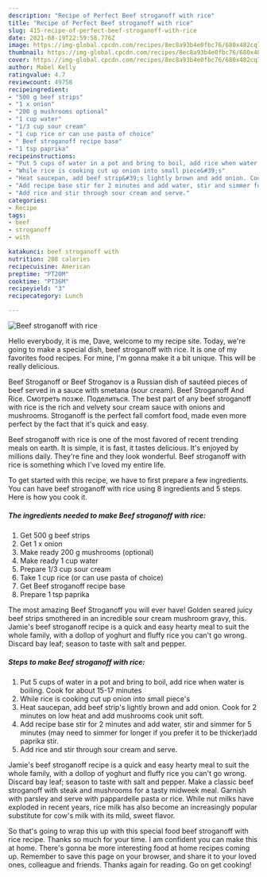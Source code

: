 ```yaml
---
description: "Recipe of Perfect Beef stroganoff with rice"
title: "Recipe of Perfect Beef stroganoff with rice"
slug: 415-recipe-of-perfect-beef-stroganoff-with-rice
date: 2021-08-19T22:59:58.776Z
image: https://img-global.cpcdn.com/recipes/8ec8a93b4e0fbc76/680x482cq70/beef-stroganoff-with-rice-recipe-main-photo.jpg
thumbnail: https://img-global.cpcdn.com/recipes/8ec8a93b4e0fbc76/680x482cq70/beef-stroganoff-with-rice-recipe-main-photo.jpg
cover: https://img-global.cpcdn.com/recipes/8ec8a93b4e0fbc76/680x482cq70/beef-stroganoff-with-rice-recipe-main-photo.jpg
author: Mabel Kelly
ratingvalue: 4.7
reviewcount: 49758
recipeingredient:
- "500 g beef strips"
- "1 x onion"
- "200 g mushrooms optional"
- "1 cup water"
- "1/3 cup sour cream"
- "1 cup rice or can use pasta of choice"
- " Beef stroganoff recipe base"
- "1 tsp paprika"
recipeinstructions:
- "Put 5 cups of water in a pot and bring to boil, add rice when water is boiling. Cook for about 15-17 minutes"
- "While rice is cooking cut up onion into small piece&#39;s"
- "Heat saucepan, add beef strip&#39;s lightly brown and add onion. Cook for 2 minutes on low heat and add mushrooms cook unit soft."
- "Add recipe base stir for 2 minutes and add water, stir and simmer for 5 minutes (may need to simmer for longer if you prefer it to be thicker)add paprika stir."
- "Add rice and stir through sour cream and serve."
categories:
- Recipe
tags:
- beef
- stroganoff
- with

katakunci: beef stroganoff with 
nutrition: 208 calories
recipecuisine: American
preptime: "PT20M"
cooktime: "PT36M"
recipeyield: "3"
recipecategory: Lunch

---
```



![Beef stroganoff with rice](https://img-global.cpcdn.com/recipes/8ec8a93b4e0fbc76/680x482cq70/beef-stroganoff-with-rice-recipe-main-photo.jpg)

Hello everybody, it is me, Dave, welcome to my recipe site. Today, we're going to make a special dish, beef stroganoff with rice. It is one of my favorites food recipes. For mine, I'm gonna make it a bit unique. This will be really delicious.

Beef Stroganoff or Beef Stroganov is a Russian dish of sautéed pieces of beef served in a sauce with smetana (sour cream). Beef Stroganoff And Rice. Смотреть позже. Поделиться. The best part of any beef stroganoff with rice is the rich and velvety sour cream sauce with onions and mushrooms. Stroganoff is the perfect fall comfort food, made even more perfect by the fact that it&#39;s quick and easy.

Beef stroganoff with rice is one of the most favored of recent trending meals on earth. It is simple, it is fast, it tastes delicious. It's enjoyed by millions daily. They're fine and they look wonderful. Beef stroganoff with rice is something which I've loved my entire life.


To get started with this recipe, we have to first prepare a few ingredients. You can have beef stroganoff with rice using 8 ingredients and 5 steps. Here is how you cook it.

<!--inarticleads1-->

##### The ingredients needed to make Beef stroganoff with rice:

1. Get 500 g beef strips
1. Get 1 x onion
1. Make ready 200 g mushrooms (optional)
1. Make ready 1 cup water
1. Prepare 1/3 cup sour cream
1. Take 1 cup rice (or can use pasta of choice)
1. Get  Beef stroganoff recipe base
1. Prepare 1 tsp paprika


The most amazing Beef Stroganoff you will ever have! Golden seared juicy beef strips smothered in an incredible sour cream mushroom gravy, this. Jamie&#39;s beef stroganoff recipe is a quick and easy hearty meal to suit the whole family, with a dollop of yoghurt and fluffy rice you can&#39;t go wrong. Discard bay leaf; season to taste with salt and pepper. 

<!--inarticleads2-->

##### Steps to make Beef stroganoff with rice:

1. Put 5 cups of water in a pot and bring to boil, add rice when water is boiling. Cook for about 15-17 minutes
1. While rice is cooking cut up onion into small piece&#39;s
1. Heat saucepan, add beef strip&#39;s lightly brown and add onion. Cook for 2 minutes on low heat and add mushrooms cook unit soft.
1. Add recipe base stir for 2 minutes and add water, stir and simmer for 5 minutes (may need to simmer for longer if you prefer it to be thicker)add paprika stir.
1. Add rice and stir through sour cream and serve.


Jamie&#39;s beef stroganoff recipe is a quick and easy hearty meal to suit the whole family, with a dollop of yoghurt and fluffy rice you can&#39;t go wrong. Discard bay leaf; season to taste with salt and pepper. Make a classic beef stroganoff with steak and mushrooms for a tasty midweek meal. Garnish with parsley and serve with pappardelle pasta or rice. While nut milks have exploded in recent years, rice milk has also become an increasingly popular substitute for cow&#39;s milk with its mild, sweet flavor. 

So that's going to wrap this up with this special food beef stroganoff with rice recipe. Thanks so much for your time. I am confident you can make this at home. There's gonna be more interesting food at home recipes coming up. Remember to save this page on your browser, and share it to your loved ones, colleague and friends. Thanks again for reading. Go on get cooking!
